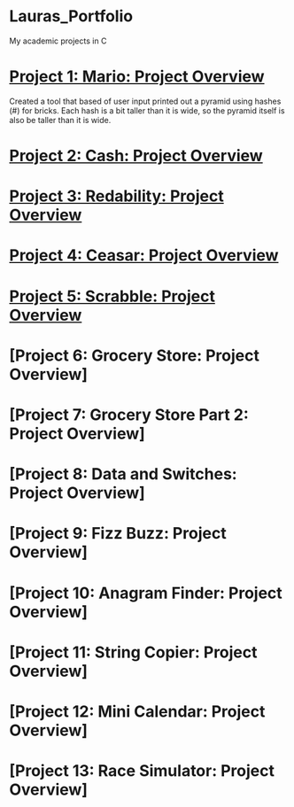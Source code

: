 # Lauras_Portfolio
My academic projects in C

# [Project 1: Mario: Project Overview](https://github.com/code50/98297122/blob/68bcdea80e02ca0ed9bf4b15f7dce6fdb2328af5/mario-less/mario.c)
Created a tool that based of user input printed out a pyramid using hashes (#) for bricks. Each hash is a bit taller than it is wide, so the pyramid itself is also be taller than it is wide. 

# [Project 2: Cash: Project Overview](https://github.com/code50/98297122/blob/071c712947fc2e90930d601908e232c6591c0796/cash/cash.c)

# [Project 3: Redability: Project Overview](https://github.com/code50/98297122/blob/c244fa51dbc85016e3feb1248d5e6d8f605a9e14/readability/readability.c#L29)

# [Project 4: Ceasar: Project Overview](https://github.com/code50/98297122/blob/7606698ae79a97575f42dafe129aacac3dee645f/caesar/caesar.c)

# [Project 5: Scrabble: Project Overview](https://github.com/code50/98297122/blob/9e58667682ba2362049557b028d01af99ed0b8aa/scrabble/scrabble.c)

# [Project 6: Grocery Store: Project Overview]

# [Project 7: Grocery Store Part 2: Project Overview]

# [Project 8: Data and Switches: Project Overview]

# [Project 9: Fizz Buzz: Project Overview]

# [Project 10: Anagram Finder: Project Overview]

# [Project 11: String Copier: Project Overview]

# [Project 12: Mini Calendar: Project Overview]

# [Project 13: Race Simulator: Project Overview]
